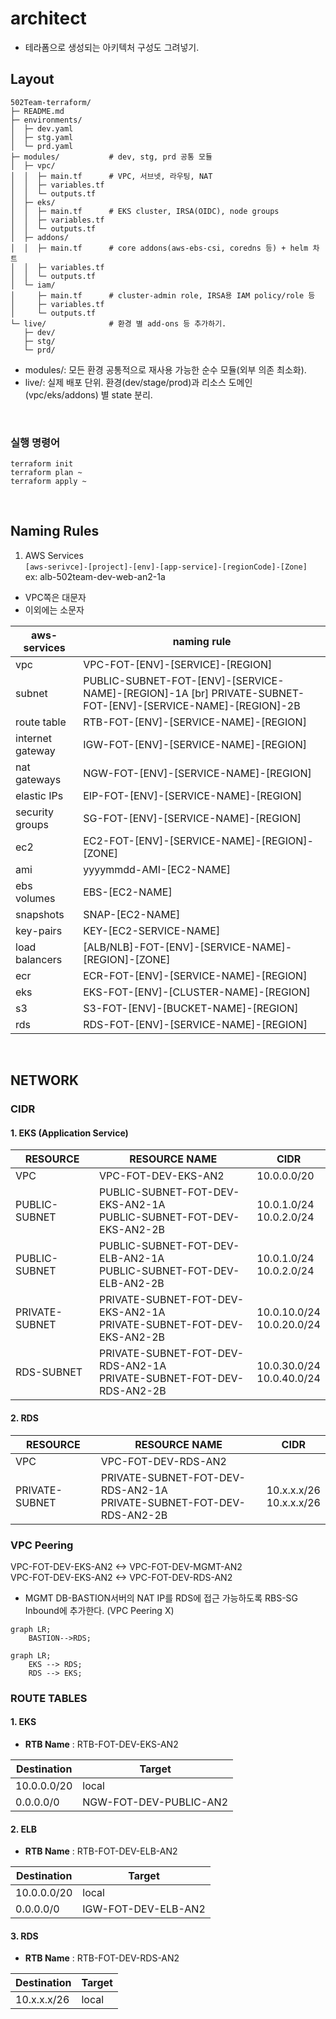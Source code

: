 # architect  
- 테라폼으로 생성되는 아키텍처 구성도 그려넣기.

## Layout
```
502Team-terraform/
├─ README.md
├─ environments/
│  ├─ dev.yaml
│  ├─ stg.yaml
│  └─ prd.yaml
├─ modules/           # dev, stg, prd 공통 모듈
│  ├─ vpc/
│  │  ├─ main.tf      # VPC, 서브넷, 라우팅, NAT
│  │  ├─ variables.tf
│  │  └─ outputs.tf
│  ├─ eks/
│  │  ├─ main.tf      # EKS cluster, IRSA(OIDC), node groups
│  │  ├─ variables.tf
│  │  └─ outputs.tf
│  ├─ addons/
│  │  ├─ main.tf      # core addons(aws-ebs-csi, coredns 등) + helm 차트
│  │  ├─ variables.tf
│  │  └─ outputs.tf
│  └─ iam/
│     ├─ main.tf      # cluster-admin role, IRSA용 IAM policy/role 등
│     ├─ variables.tf
│     └─ outputs.tf
└─ live/              # 환경 별 add-ons 등 추가하기.
   ├─ dev/
   ├─ stg/
   └─ prd/  
```
- modules/: 모든 환경 공통적으로 재사용 가능한 순수 모듈(외부 의존 최소화).  
- live/: 실제 배포 단위. 환경(dev/stage/prod)과 리소스 도메인(vpc/eks/addons) 별 state 분리.  
<br>

### 실행 명령어
```
terraform init
terraform plan ~
terraform apply ~
```
<br>

## Naming Rules
1. AWS Services  
`[aws-serivce]-[project]-[env]-[app-service]-[regionCode]-[Zone]`  
ex: alb-502team-dev-web-an2-1a  
- VPC쪽은 대문자  
- 이외에는 소문자  

| aws-services       | naming rule  |
| ------------------ | ------------ |
| vpc                | VPC-FOT-[ENV]-[SERVICE]-[REGION] | 
| subnet             | PUBLIC-SUBNET-FOT-[ENV]-[SERVICE-NAME]-[REGION]-1A [br] PRIVATE-SUBNET-FOT-[ENV]-[SERVICE-NAME]-[REGION]-2B |
| route table        | RTB-FOT-[ENV]-[SERVICE-NAME]-[REGION] |
| internet gateway   | IGW-FOT-[ENV]-[SERVICE-NAME]-[REGION] |
| nat gateways       | NGW-FOT-[ENV]-[SERVICE-NAME]-[REGION] |
| elastic IPs        | EIP-FOT-[ENV]-[SERVICE-NAME]-[REGION] | 
| security groups    | SG-FOT-[ENV]-[SERVICE-NAME]-[REGION] | 
| ec2                | EC2-FOT-[ENV]-[SERVICE-NAME]-[REGION]-[ZONE] |
| ami                | yyyymmdd-AMI-[EC2-NAME] |
| ebs volumes        | EBS-[EC2-NAME] |
| snapshots          | SNAP-[EC2-NAME] | 
| key-pairs          | KEY-[EC2-SERVICE-NAME] |
| load balancers     | [ALB/NLB]-FOT-[ENV]-[SERVICE-NAME]-[REGION]-[ZONE] |
| ecr                | ECR-FOT-[ENV]-[SERVICE-NAME]-[REGION] |
| eks                | EKS-FOT-[ENV]-[CLUSTER-NAME]-[REGION] |
| s3                 | S3-FOT-[ENV]-[BUCKET-NAME]-[REGION] |
| rds                | RDS-FOT-[ENV]-[SERVICE-NAME]-[REGION] |
<br>

## NETWORK
### CIDR  
#### 1. EKS (Application Service)  
| RESOURCE      | RESOURCE NAME                                                                | CIDR                           |
| ------------- | ---------------------------------------------------------------------------- | ------------------------------ |
| VPC           | VPC-FOT-DEV-EKS-AN2                                                          | 10.0.0.0/20                    |
| PUBLIC-SUBNET | PUBLIC-SUBNET-FOT-DEV-EKS-AN2-1A <br> PUBLIC-SUBNET-FOT-DEV-EKS-AN2-2B       | 10.0.1.0/24 <br> 10.0.2.0/24   |
| PUBLIC-SUBNET | PUBLIC-SUBNET-FOT-DEV-ELB-AN2-1A <br> PUBLIC-SUBNET-FOT-DEV-ELB-AN2-2B       | 10.0.1.0/24 <br> 10.0.2.0/24   |
| PRIVATE-SUBNET| PRIVATE-SUBNET-FOT-DEV-EKS-AN2-1A <br> PRIVATE-SUBNET-FOT-DEV-EKS-AN2-2B     | 10.0.10.0/24 <br> 10.0.20.0/24 |
| RDS-SUBNET    | PRIVATE-SUBNET-FOT-DEV-RDS-AN2-1A <br> PRIVATE-SUBNET-FOT-DEV-RDS-AN2-2B     | 10.0.30.0/24 <br> 10.0.40.0/24 |

#### 2. RDS  
| RESOURCE      | RESOURCE NAME                                                                | CIDR                           |
| ------------- | ---------------------------------------------------------------------------- | ------------------------------ |
| VPC           | VPC-FOT-DEV-RDS-AN2                                                          |                                |
| PRIVATE-SUBNET| PRIVATE-SUBNET-FOT-DEV-RDS-AN2-1A <br> PRIVATE-SUBNET-FOT-DEV-RDS-AN2-2B     | 10.x.x.x/26 <br> 10.x.x.x/26   |


### VPC Peering  
VPC-FOT-DEV-EKS-AN2 <-> VPC-FOT-DEV-MGMT-AN2  
VPC-FOT-DEV-EKS-AN2 <-> VPC-FOT-DEV-RDS-AN2  
- MGMT DB-BASTION서버의 NAT IP를 RDS에 접근 가능하도록 RBS-SG Inbound에 추가한다. (VPC Peering X)  

```mermaid
graph LR; 
    BASTION-->RDS;
```
```mermaid
graph LR;
    EKS --> RDS;
    RDS --> EKS;
```
<!-- TD(Top Down)    : 세로 방향으로 다이어그램 생성 -->
<!-- LR(Left Right)  : 가로 방향으로 다이어그램 생성 -->

### ROUTE TABLES
#### 1. EKS  
- **RTB Name** : RTB-FOT-DEV-EKS-AN2  

| Destination | Target                 |
| ----------- | ---------------------- |
| 10.0.0.0/20 | local                  |
| 0.0.0.0/0   | NGW-FOT-DEV-PUBLIC-AN2 |

#### 2. ELB  
- **RTB Name** : RTB-FOT-DEV-ELB-AN2  

| Destination | Target              |
| ----------- | ------------------- |
| 10.0.0.0/20 | local               |
| 0.0.0.0/0   | IGW-FOT-DEV-ELB-AN2 |

#### 3. RDS  
- **RTB Name** : RTB-FOT-DEV-RDS-AN2  

| Destination | Target              |
| ----------- | ------------------- |
| 10.x.x.x/26 | local               |